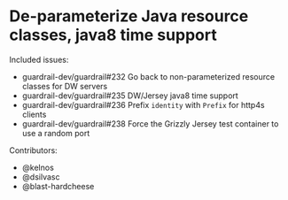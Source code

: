 De-parameterize Java resource classes, java8 time support
====

Included issues:
- guardrail-dev/guardrail#232 Go back to non-parameterized resource classes for DW servers
- guardrail-dev/guardrail#235 DW/Jersey java8 time support
- guardrail-dev/guardrail#236 Prefix `identity` with `Prefix` for http4s clients
- guardrail-dev/guardrail#238 Force the Grizzly Jersey test container to use a random port

Contributors:
- @kelnos
- @dsilvasc
- @blast-hardcheese
